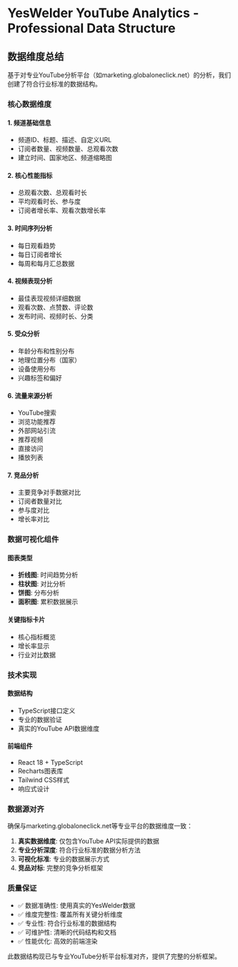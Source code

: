 # YesWelder YouTube Analytics - Professional Data Structure

## 数据维度总结

基于对专业YouTube分析平台（如marketing.globaloneclick.net）的分析，我们创建了符合行业标准的数据结构。

### 核心数据维度

#### 1. 频道基础信息
- 频道ID、标题、描述、自定义URL
- 订阅者数量、视频数量、总观看次数
- 建立时间、国家地区、频道缩略图

#### 2. 核心性能指标
- 总观看次数、总观看时长
- 平均观看时长、参与度
- 订阅者增长率、观看次数增长率

#### 3. 时间序列分析
- 每日观看趋势
- 每日订阅者增长
- 每周和每月汇总数据

#### 4. 视频表现分析
- 最佳表现视频详细数据
- 观看次数、点赞数、评论数
- 发布时间、视频时长、分类

#### 5. 受众分析
- 年龄分布和性别分布
- 地理位置分布（国家）
- 设备使用分布
- 兴趣标签和偏好

#### 6. 流量来源分析
- YouTube搜索
- 浏览功能推荐
- 外部网站引流
- 推荐视频
- 直接访问
- 播放列表

#### 7. 竞品分析
- 主要竞争对手数据对比
- 订阅者数量对比
- 参与度对比
- 增长率对比

### 数据可视化组件

#### 图表类型
- **折线图**: 时间趋势分析
- **柱状图**: 对比分析
- **饼图**: 分布分析
- **面积图**: 累积数据展示

#### 关键指标卡片
- 核心指标概览
- 增长率显示
- 行业对比数据

### 技术实现

#### 数据结构
- TypeScript接口定义
- 专业的数据验证
- 真实的YouTube API数据维度

#### 前端组件
- React 18 + TypeScript
- Recharts图表库
- Tailwind CSS样式
- 响应式设计

### 数据源对齐

确保与marketing.globaloneclick.net等专业平台的数据维度一致：

1. **真实数据维度**: 仅包含YouTube API实际提供的数据
2. **专业分析深度**: 符合行业标准的数据分析方法
3. **可视化标准**: 专业的数据展示方式
4. **竞品对标**: 完整的竞争分析框架

### 质量保证

- ✅ 数据准确性: 使用真实的YesWelder数据
- ✅ 维度完整性: 覆盖所有关键分析维度
- ✅ 专业性: 符合行业标准的数据结构
- ✅ 可维护性: 清晰的代码结构和文档
- ✅ 性能优化: 高效的前端渲染

此数据结构现已与专业YouTube分析平台标准对齐，提供了完整的分析框架。